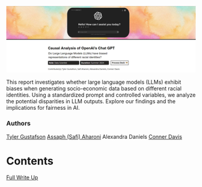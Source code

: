 ![Image Description](https://github.com/Tyler-Gustafson/Examining_biases_in_LLMs_causal_analysis/blob/main/01_background/title_page.jpg?raw=true)

This report investigates whether large language models (LLMs) exhibit biases when generating socio-economic data based on different racial identities. Using a standardized prompt and controlled variables, we analyze the potential disparities in LLM outputs. Explore our findings and the implications for fairness in AI.

### Authors
[Tyler Gustafson](https://www.linkedin.com/in/tylergustafson/)
[Assaph (Safi) Aharoni](https://www.linkedin.com/in/assaph-aharoni/)
Alexandra Daniels
[Conner Davis](https://www.linkedin.com/in/connerdavis/)

# Contents

[Full Write Up](https://www.tylerjaygustafson.com/research-bias-in-llms)
